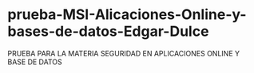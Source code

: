 # prueba-MSI-Alicaciones-Online-y-bases-de-datos-Edgar-Dulce
PRUEBA PARA LA MATERIA SEGURIDAD EN APLICACIONES ONLINE Y BASE DE DATOS
